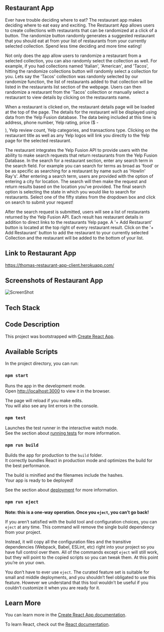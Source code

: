 ## Restaurant App

Ever have trouble deciding where to eat? The restaurant app makes deciding where to eat easy and exciting.
The Restaurant App allows users to create collections with restaurants that can be randomized at a click of a 
button. The randomize button randomly generates a suggested restaurant that you should eat at from your list 
of restaurants from your currently selected collection. Spend less time deciding and more time eating!

Not only does the app allow users to randomize a restaurant from a selected collection, you can also randomly
select the collection as well. For example, if you had collections named 'Italian', 'American', and 'Tacos', 
hitting the randomize collections button will randomly select a collection for you. Lets say the 'Tacos' collection
was randomly selected by our randomize function, the list of restaurants added to that collection will be listed
in the restaurants list section of the webpage. Users can then randomize a restaurant from the 'Tacos' collection
or manually select a restaurant to view details by clicking on the restaurants name. 

When a restaurant is clicked on, the restaurant details page will be loaded at the top of the page. The details
for the restaurant will be displayed using data from the Yelp Fusion database. The data being included at this 
time is address, phone number, Yelp rating, price ($ - $$$$), Yelp review count, Yelp categories, and transactions type.
Clicking on the restaurant title as well as any Yelp logos will link you directly to the Yelp page for the selected
restaurant.

The restaurant integrates the Yelp Fusion API to provide users with the ability to make search requests that return
restaurants from the Yelp Fusion Database. In the search for a restaurant section, enter any search term in the 
search field. For example you can search for terms as broad as 'food' or be as specific as searching for a restaurant
by name such as 'Howlin' Ray's'. After entering a search term, users are provided with the option of entering a city 
for location. The search will then make the request and return results based on the location you've provided. The
final search option is selecting the state in which you would like to search for restaurants. Select one of the fifty 
states from the dropdown box and click on search to submit your request!

After the search request is submitted, users will see a list of restaurants returned by the Yelp Fusion API. Each
result has restaurant details in addition to direct links to the restaurants Yelp page. A '+ Add Restaurant' button
is located at the top right of every restaurant result. Click on the '+ Add Restaurant' button to add the restaurant
to your currently selected Collection and the restaurant will be added to the bottom of your list.


## Link to Restaurant App

https://thomas-restaurant-app-client.herokuapp.com/

## Screenshots of Restaurant App

![ScreenShot](/images/readme/screenshots/restaurant1)

## Tech Stack

## Code Description



This project was bootstrapped with [Create React App](https://github.com/facebook/create-react-app).

## Available Scripts

In the project directory, you can run:

### `npm start`

Runs the app in the development mode.<br>
Open [http://localhost:3000](http://localhost:3000) to view it in the browser.

The page will reload if you make edits.<br>
You will also see any lint errors in the console.

### `npm test`

Launches the test runner in the interactive watch mode.<br>
See the section about [running tests](https://facebook.github.io/create-react-app/docs/running-tests) for more information.

### `npm run build`

Builds the app for production to the `build` folder.<br>
It correctly bundles React in production mode and optimizes the build for the best performance.

The build is minified and the filenames include the hashes.<br>
Your app is ready to be deployed!

See the section about [deployment](https://facebook.github.io/create-react-app/docs/deployment) for more information.

### `npm run eject`

**Note: this is a one-way operation. Once you `eject`, you can’t go back!**

If you aren’t satisfied with the build tool and configuration choices, you can `eject` at any time. This command will remove the single build dependency from your project.

Instead, it will copy all the configuration files and the transitive dependencies (Webpack, Babel, ESLint, etc) right into your project so you have full control over them. All of the commands except `eject` will still work, but they will point to the copied scripts so you can tweak them. At this point you’re on your own.

You don’t have to ever use `eject`. The curated feature set is suitable for small and middle deployments, and you shouldn’t feel obligated to use this feature. However we understand that this tool wouldn’t be useful if you couldn’t customize it when you are ready for it.

## Learn More

You can learn more in the [Create React App documentation](https://facebook.github.io/create-react-app/docs/getting-started).

To learn React, check out the [React documentation](https://reactjs.org/).

